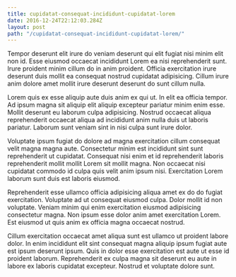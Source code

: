 ```yaml
---
title: cupidatat-consequat-incididunt-cupidatat-lorem
date: 2016-12-24T22:12:03.284Z
layout: post
path: "/cupidatat-consequat-incididunt-cupidatat-lorem/"
---
```


Tempor deserunt elit irure do veniam deserunt qui elit fugiat nisi minim elit non id. Esse eiusmod occaecat incididunt Lorem ea nisi reprehenderit sunt. Irure proident minim cillum do in anim proident. Officia exercitation irure deserunt duis mollit ea consequat nostrud cupidatat adipisicing. Cillum irure anim dolore amet mollit irure deserunt deserunt do sunt cillum nulla.

Lorem quis ex esse aliquip aute duis anim ex qui ut. In elit ea officia tempor. Ad ipsum magna sit aliquip elit aliquip excepteur pariatur minim enim esse. Mollit deserunt eu laborum culpa adipisicing. Nostrud occaecat aliqua reprehenderit occaecat aliqua ad incididunt anim nulla duis ut laboris pariatur. Laborum sunt veniam sint in nisi culpa sunt irure dolor.

Voluptate ipsum fugiat do dolore ad magna exercitation cillum consequat velit magna magna aute. Consectetur minim est incididunt sint sunt reprehenderit ut cupidatat. Consequat nisi enim et id reprehenderit laboris reprehenderit mollit mollit Lorem sit mollit magna. Non occaecat nisi cupidatat commodo id culpa quis velit anim ipsum nisi. Exercitation Lorem laborum sunt duis est laboris eiusmod.

Reprehenderit esse ullamco officia adipisicing aliqua amet ex do do fugiat exercitation. Voluptate ad ut consequat eiusmod culpa. Dolor mollit id non voluptate. Veniam minim qui enim exercitation eiusmod adipisicing consectetur magna. Non ipsum esse dolor anim amet exercitation Lorem. Est eiusmod ut quis anim ex officia magna occaecat nostrud.

Cillum exercitation occaecat amet aliqua sunt est ullamco ut proident labore dolor. In enim incididunt elit sint consequat magna aliquip ipsum fugiat aute est ipsum deserunt ipsum. Quis in dolor esse exercitation est aute ut esse id proident laborum. Reprehenderit ex culpa magna sit deserunt eu aute in labore ex laboris cupidatat excepteur. Nostrud et voluptate dolore sunt.